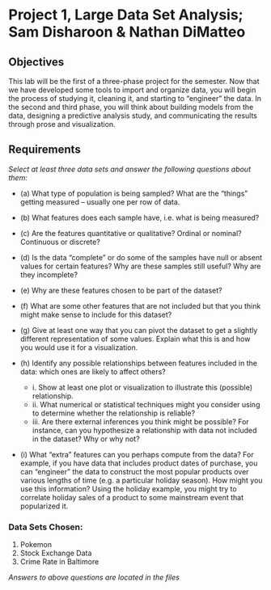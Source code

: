# Project 1, Large Data Set Analysis; Sam Disharoon & Nathan DiMatteo

## Objectives

This lab will be the first of a three-phase project for the semester. Now that we have developed some tools
to import and organize data, you will begin the process of studying it, cleaning it, and starting to “engineer”
the data. In the second and third phase, you will think about building models from the data, designing a
predictive analysis study, and communicating the results through prose and visualization.

## Requirements

_Select at least three data sets and answer the following questions about them:_

- (a) What type of population is being sampled? What are the “things” getting measured – usually one per row of data.
- (b) What features does each sample have, i.e. what is being measured?
- (c) Are the features quantitative or qualitative? Ordinal or nominal? Continuous or discrete?
- (d) Is the data “complete” or do some of the samples have null or absent values for certain features? Why are these samples still useful? Why are they incomplete?
- (e) Why are these features chosen to be part of the dataset?
- (f) What are some other features that are not included but that you think might make sense to include for this dataset?
- (g) Give at least one way that you can pivot the dataset to get a slightly different representation of some values. Explain what this is and how you would use it for a visualization.
- (h) Identify any possible relationships between features included in the data: which ones are likely to
affect others?
	- i. Show at least one plot or visualization to illustrate this (possible) relationship.
	- ii. What numerical or statistical techniques might you consider using to determine whether the relationship is reliable?
	- iii. Are there external inferences you think might be possible? For instance, can you hypothesize a relationship with data not included in the dataset? Why or why not?

- (i) What “extra” features can you perhaps compute from the data? For example, if you have data that includes product dates of purchase, you can “engineer” the data to construct the most popular products over various lengths of time (e.g. a particular holiday season). How might you use this information? Using the holiday example, you might try to correlate holiday sales of a product to some mainstream event that popularized it.

### Data Sets Chosen:

1. Pokemon
2. Stock Exchange Data
3. Crime Rate in Baltimore

_Answers to above questions are located in the files_
